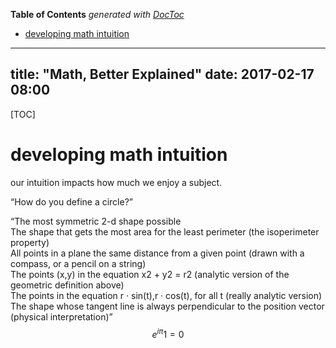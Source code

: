 <!-- START doctoc generated TOC please keep comment here to allow auto update -->
<!-- DON'T EDIT THIS SECTION, INSTEAD RE-RUN doctoc TO UPDATE -->
**Table of Contents**  *generated with [DocToc](https://github.com/thlorenz/doctoc)*

- [developing math intuition](#developing-math-intuition)

<!-- END doctoc generated TOC please keep comment here to allow auto update -->

---
title: "Math, Better Explained"
date: 2017-02-17 08:00
---
[TOC]

# developing math intuition
our intuition impacts how much we enjoy a subject.  

“How do you define a circle?”  

“The most symmetric 2-d shape possible  
The shape that gets the most area for the least perimeter (the isoperimeter property)  
All points in a plane the same distance from a given point (drawn with a compass, or a pencil on a string)  
The points (x,y) in the equation x2 + y2 = r2 (analytic version of the geometric definition above)  
The points in the equation r · sin(t),r · cos(t), for all t (really analytic version)  
The shape whose tangent line is always perpendicular to the position vector (physical interpretation)”  
$$
{e}^{i\pi } 1=0 
$$
